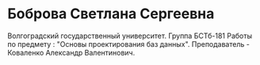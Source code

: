 # Боброва Светлана Сергеевна
Волгоградский государственный университет. 
Группа БСТб-181
Работы по предмету : "Основы проектирования баз данных".
Преподаватель -  Коваленко Александр Валентинович.
